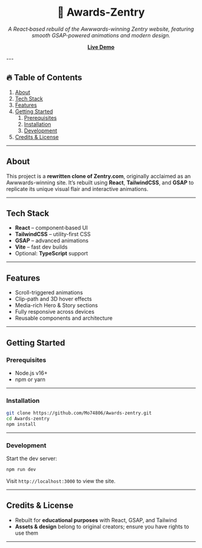 <div align="center">

# 🎉 Awards-Zentry

*A React‑based rebuild of the Awwwards-winning Zentry website, featuring smooth GSAP-powered animations and modern design.*

[**Live Demo**](https://rebuildofzentry.vercel.app)
</div>
---

## 🔥 Table of Contents

1. [About](#about)  
2. [Tech Stack](#tech-stack)  
3. [Features](#features)  
4. [Getting Started](#getting-started)  
   1. [Prerequisites](#prerequisites)  
   2. [Installation](#installation)  
   3. [Development](#development)  
5. [Credits & License](#credits--license)  

---

## About

This project is a **rewritten clone of Zentry.com**, originally acclaimed as an Awwwards-winning site. It’s rebuilt using **React**, **TailwindCSS**, and **GSAP** to replicate its unique visual flair and interactive animations.

---

## Tech Stack

- **React** – component‑based UI  
- **TailwindCSS** – utility-first CSS  
- **GSAP** – advanced animations  
- **Vite** – fast dev builds  
- Optional: **TypeScript** support

---

## Features

- Scroll-triggered animations  
- Clip-path and 3D hover effects  
- Media-rich Hero & Story sections  
- Fully responsive across devices  
- Reusable components and architecture

---

## Getting Started

### Prerequisites

- Node.js v16+  
- npm or yarn

---

### Installation

```bash
git clone https://github.com/Mo74806/Awards-zentry.git
cd Awards-zentry
npm install
```

---

### Development

Start the dev server:

```bash
npm run dev
```

Visit `http://localhost:3000` to view the site.

---


## Credits & License

- Rebuilt for **educational purposes** with React, GSAP, and Tailwind  
- **Assets & design** belong to original creators; ensure you have rights to use them  

---

